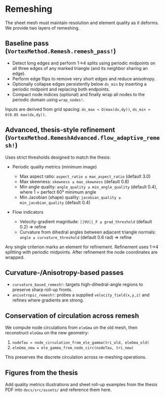 # Remeshing

The sheet mesh must maintain resolution and element quality as it deforms. We provide two layers of remeshing.

## Baseline pass (`VortexMethod.Remesh.remesh_pass!`)

- Detect long edges and perform 1→4 splits using periodic midpoints on all three edges of any marked triangle (and its neighbor sharing an edge).
- Perform edge flips to remove very short edges and reduce anisotropy.
- Optionally collapse edges persistently below `ds_min` by inserting a periodic midpoint and replacing both endpoints.
- Compact node indices (optional) and finally wrap all nodes to the periodic domain using `wrap_nodes!`.

Inputs are derived from grid spacing: `ds_max ≈ O(max(dx,dy))`, `ds_min ≈ O(0.05 max(dx,dy))`.

## Advanced, thesis-style refinement (`VortexMethod.RemeshAdvanced.flow_adaptive_remesh!`)

Uses strict thresholds designed to match the thesis:

- Periodic quality metrics (minimum image)
  - Max aspect ratio: `aspect_ratio ≤ max_aspect_ratio` (default 3.0)
  - Max skewness: `skewness ≤ max_skewness` (default 0.8)
  - Min angle quality: `angle_quality ≥ min_angle_quality` (default 0.4), where 1 = perfect 60° minimum angle
  - Min Jacobian (shape) quality: `jacobian_quality ≥ min_jacobian_quality` (default 0.4)

- Flow indicators
  - Velocity-gradient magnitude: `||∇U||_F ≥ grad_threshold` (default 0.2) ⇒ refine
  - Curvature from dihedral angles between adjacent triangle normals: `angle ≥ curvature_threshold` (default 0.6 rad) ⇒ refine

Any single criterion marks an element for refinement. Refinement uses 1→4 splitting with periodic midpoints. After refinement the node coordinates are wrapped.

## Curvature-/Anisotropy-based passes

- `curvature_based_remesh!`: targets high-dihedral-angle regions to preserve sharp roll-up fronts.
- `anisotropic_remesh!`: probes a supplied `velocity_field(x,y,z)` and refines where gradients are strong.

## Conservation of circulation across remesh

We compute node circulations from `eleGma` on the old mesh, then reconstruct `eleGma` on the new geometry:

1. `nodeTau = node_circulation_from_ele_gamma(tri_old, eleGma_old)`
2. `eleGma_new = ele_gamma_from_node_circ(nodeTau, tri_new)`

This preserves the discrete circulation across re-meshing operations.

## Figures from the thesis

Add quality metrics illustrations and sheet roll-up examples from the thesis PDF into `docs/src/assets/` and reference them here.

